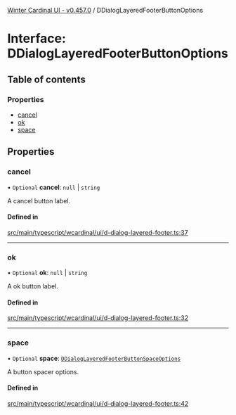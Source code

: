 [Winter Cardinal UI - v0.457.0](../index.md) / DDialogLayeredFooterButtonOptions

# Interface: DDialogLayeredFooterButtonOptions

## Table of contents

### Properties

- [cancel](DDialogLayeredFooterButtonOptions.md#cancel)
- [ok](DDialogLayeredFooterButtonOptions.md#ok)
- [space](DDialogLayeredFooterButtonOptions.md#space)

## Properties

### cancel

• `Optional` **cancel**: ``null`` \| `string`

A cancel button label.

#### Defined in

[src/main/typescript/wcardinal/ui/d-dialog-layered-footer.ts:37](https://github.com/winter-cardinal/winter-cardinal-ui/blob/v0.457.0/src/main/typescript/wcardinal/ui/d-dialog-layered-footer.ts#L37)

___

### ok

• `Optional` **ok**: ``null`` \| `string`

A ok button label.

#### Defined in

[src/main/typescript/wcardinal/ui/d-dialog-layered-footer.ts:32](https://github.com/winter-cardinal/winter-cardinal-ui/blob/v0.457.0/src/main/typescript/wcardinal/ui/d-dialog-layered-footer.ts#L32)

___

### space

• `Optional` **space**: [`DDialogLayeredFooterButtonSpaceOptions`](DDialogLayeredFooterButtonSpaceOptions.md)

A button spacer options.

#### Defined in

[src/main/typescript/wcardinal/ui/d-dialog-layered-footer.ts:42](https://github.com/winter-cardinal/winter-cardinal-ui/blob/v0.457.0/src/main/typescript/wcardinal/ui/d-dialog-layered-footer.ts#L42)
